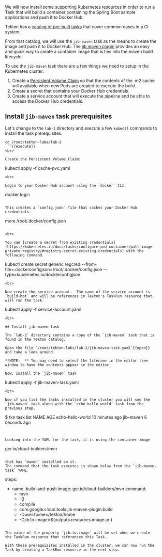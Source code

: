 We will now install some supporting Kubernetes resources in order to run a Task that will build a container containing the Spring Boot sample applications and push it to Docker Hub.

Tekton has a [catalog of pre-built tasks](https://github.com/tektoncd/catalog) that cover common cases in a CI system.  

From that catalog, we will use the `jib-maven` task as the means to create the image and push it to Docker Hub.
The [jib maven plugin](https://github.com/GoogleContainerTools/jib/tree/master/jib-maven-plugin) provides an easy and quick way to create a container image that is ties into the maven build lifecycle.


To use the `jib-maven` task there are a few things we need to setup in the Kubernetes cluster.

1. Create a [Persistent Volume Claim](https://kubernetes.io/docs/concepts/storage/persistent-volumes/) so that the contents of the .m2 cache will available when new Pods are created to execute the build.
1. Create a secret that contains your Docker Hub credentials.
1. Create a service account that will execute the pipeline and be able to access the Docker Hub credentials.

## Install `jib-maven` task prerequisites

Let's change to the `lab-2` directory and execute a few `kubectl` commands to install the task prerequisites.

```
cd /root/tekton-labs/lab-2
```{{execute}}
<br>

Create the Persistent Volume Claim:

```
kubectl apply -f cache-pvc.yaml
```{{execute}}
<br>

Login to your Docker Hub account using the `docker` CLI:

```
docker login
```{{execute}}

This creates a `config.json` file that caches your Docker Hub credentials.

```
more /root/.docker/config.json
```{{execute}}

<br>

You can [create a secret from existing credentials](https://kubernetes.io/docs/tasks/configure-pod-container/pull-image-private-registry/#registry-secret-existing-credentials) with the following command.

```
kubectl create secret generic regcred  --from-file=.dockerconfigjson=/root/.docker/config.json --type=kubernetes.io/dockerconfigjson
```{{execute}}
<br>

Now create the service account.  The name of the service account is `build-bot` and will be references in Tekton's TaskRun resource that will run the task.

```
kubectl apply -f service-account.yaml
```{{execute}}
<br>

## Install jib-maven task

The `lab-2` directory contains a copy of the `jib-maven` task that is found in the Tekton catalog.

Open the file `/root/tekton-labs/lab-2/jib-maven-task.yaml`{{open}} and take a look around.

**NOTE:  ** You may need to select the filename in the editor tree window to have the contents appear in the editor.

Now, install the `jib-maven` task

```
kubectl apply -f jib-maven-task.yaml
```{{execute}}
<br>

Now if you list the tasks installed in the cluster you will see the `jib-maven` task along with the `echo-hello-world` task from the previous step.

```
$ tkn task list
NAME               AGE
echo-hello-world   10 minutes ago
jib-maven          6 seconds ago
```


Looking into the YAML for the task, it is using the container image

```
gcr.io/cloud-builders/mvn
``` 

that has `maven` installed on it.
The command that the task executes is shown below from the `jib-maven-task` YAML.

```
steps:
- name: build-and-push
  image: gcr.io/cloud-builders/mvn
  command:
  - mvn
  - -B
  - compile
  - com.google.cloud.tools:jib-maven-plugin:build
  - -Duser.home=/tekton/home
  - -Djib.to.image=$(outputs.resources.image.url)
```

The value of the property `jib.to.image` will be set when we create the TaskRun resource that references this Task.

With these prerequisites installed in the cluster, we can now run the Task by creating a TaskRun resource in the next step.

